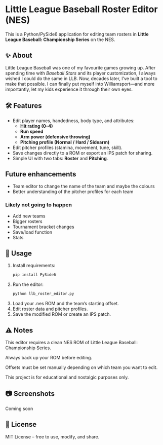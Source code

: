 # Little League Baseball Roster Editor (NES)

This is a Python/PySide6 application for editing team rosters in **Little League Baseball: Championship Series** on the NES.

## ✨ About
Little League Baseball was one of my favourite games growing up. After spending time with *Baseball Stars* and its player customization, I always wished I could do the same in LLB. Now, decades later, I’ve built a tool to make that possible. I can finally put myself into Williamsport—and more importantly, let my kids experience it through their own eyes.

## 🛠 Features
- Edit player names, handedness, body type, and attributes:
  - **Hit rating (0–4)**
  - **Run speed**
  - **Arm power (defensive throwing)**
  - **Pitching profile (Normal / Hard / Sidearm)**
- Edit pitcher profiles (stamina, movement, tune, skill).
- Save changes directly to a ROM or export an IPS patch for sharing.
- Simple UI with two tabs: **Roster** and **Pitching**.

## Future enhancements
- Team editor to change the name of the team and maybe the colours
- Better understanding of the pitcher profiles for each team

### Likely not going to happen
- Add new teams
- Bigger rosters
- Tournament bracket changes
- Save/load function
- Stats

## 🚀 Usage
1. Install requirements:
   ```bash
   pip install PySide6
2. Run the editor:
   ```bash
   python llb_roster_editor.py
3. Load your .nes ROM and the team’s starting offset.
4. Edit roster data and pitcher profiles.
5. Save the modified ROM or create an IPS patch.

## ⚠️ Notes
This editor requires a clean NES ROM of Little League Baseball: Championship Series.

Always back up your ROM before editing.

Offsets must be set manually depending on which team you want to edit.

This project is for educational and nostalgic purposes only.

## 📷 Screenshots
Coming soon

## 📜 License
MIT License – free to use, modify, and share.
